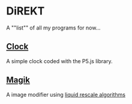 # DiREKT
A ""list"" of all my programs for now...
## [**Clock**](http://dir3kt.github.io/HORLOGE/)
A simple clock coded with the P5.js library.
## [**Magik**](http://dir3kt.github.io/MAGIK/)
A image modifier using [liquid rescale algorithms](https://en.wikipedia.org/wiki/Seam_carving)
